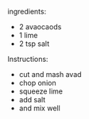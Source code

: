 ingredients:
- 2 avaocaods
- 1 lime
- 2 tsp salt

Instructions:
- cut and mash avad
- chop onion
- squeeze lime
- add salt
- and mix well


